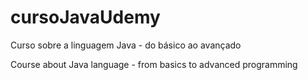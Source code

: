 # cursoJavaUdemy

Curso sobre a linguagem Java - do básico ao avançado

Course about Java language - from basics to advanced programming

